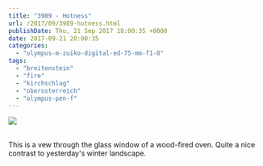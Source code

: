 ```yaml
---
title: "3989 - Hotness"
url: /2017/09/3989-hotness.html
publishDate: Thu, 21 Sep 2017 18:00:35 +0000
date: 2017-09-21 20:00:35
categories: 
  - "olympus-m-zuiko-digital-ed-75-mm-f1-8"
tags: 
  - "breitenstein"
  - "fire"
  - "kirchschlag"
  - "oberosterreich"
  - "olympus-pen-f"
---
```

<div class="container">
<div class="center"><a target="_blank" href="https://d25zfm9zpd7gm5.cloudfront.net/1200x1200/2017/20170117_141650_lr.jpg"><img class="webfeedsFeaturedVisual" src="https://d25zfm9zpd7gm5.cloudfront.net/0600x0600/2017/20170117_141650_lr.jpg" /></a></div>
</div>
<br />

This is a vew through the glass window of a wood-fired oven. Quite a nice contrast to yesterday's winter landscape.
